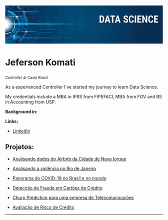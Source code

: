 <p align="center">
  <img src="Data Science.png" >
</p>

# Jeferson Komati
<sub>*Controller* at Casio Brasil</sub>

As a experienced Controller I´ve started my journey to learn Data Science.

My credentials include a MBA in IFRS from FIPEFACI, MBA from FGV and BS in Accounting from USP.

**Background in:** 

**Links:**
* [LinkedIn](https://www.linkedin.com/in/jeferson-k-b447428/)



## Projetos:

* [Analisando dados do Airbnb da Cidade de Nova Iorque](https://github.com/jtkomati/Portfolio/blob/master/AirBNB_New_York.ipynb)

* [Analisando a violência no Rio de Janeiro](https://github.com/jtkomati/Portfolio/blob/master/Analisando_a_Viol%C3%AAncia_no_Rio_de_Janeiro.ipynb)

* [Panorama do COVID-19 no Brasil e no mundo](https://github.com/jtkomati/Portfolio/blob/master/Panorama_do_COVID_19_no_Brasil.ipynb)

* [Detecção de Fraude em Cartões de Crédito](https://github.com/jtkomati/Portfolio/blob/master/Detecção_de_Fraude_em_Cartões_de_Crédito.ipynb)

* [Churn Prediction para uma empresa de Telecomunicações](https://github.com/jtkomati/Portfolio/blob/master/Churn_Prediction_para_uma_empresa_de_Telecomunicações.ipynb)

* [Avaliação de Risco de Crédito](https://github.com/jtkomati/Portfolio/blob/master/Avaliação_de_Risco_de_Crédito.ipynb)
---
